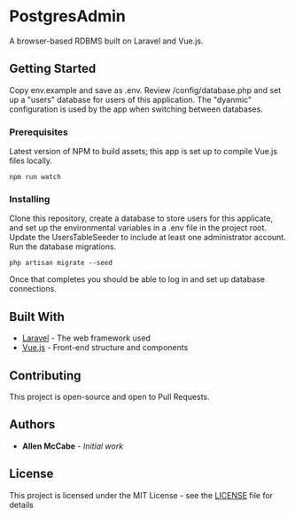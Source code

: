 # PostgresAdmin

A browser-based RDBMS built on Laravel and Vue.js.

## Getting Started

Copy env.example and save as .env. Review /config/database.php and set up a "users" database for users of this application. The "dyanmic" configuration is used by the app when switching between databases.

### Prerequisites

Latest version of NPM to build assets; this app is set up to compile Vue.js files locally.

```
npm run watch
```

### Installing

Clone this repository, create a database to store users for this applicate, and set up the environmental variables in a .env file in the project root. Update the UsersTableSeeder to include at least one administrator account.
Run the database migrations.

```
php artisan migrate --seed
```

Once that completes you should be able to log in and set up database connections.

## Built With

* [Laravel](https://laravel.com) - The web framework used
* [Vue.js](https://vuejs.org) - Front-end structure and components

## Contributing

This project is open-source and open to Pull Requests.

## Authors

* **Allen McCabe** - *Initial work*

## License

This project is licensed under the MIT License - see the [LICENSE](blob/master/LICENSE) file for details
